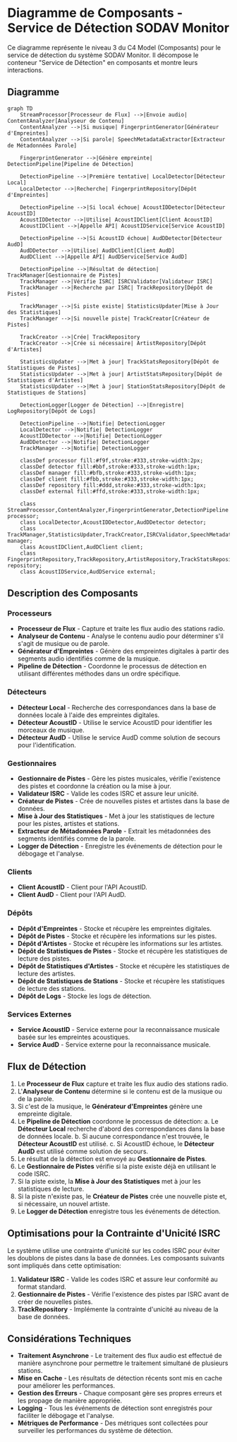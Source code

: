 # Diagramme de Composants - Service de Détection SODAV Monitor

Ce diagramme représente le niveau 3 du C4 Model (Composants) pour le service de détection du système SODAV Monitor. Il décompose le conteneur "Service de Détection" en composants et montre leurs interactions.

## Diagramme

```mermaid
graph TD
    StreamProcessor[Processeur de Flux] -->|Envoie audio| ContentAnalyzer[Analyseur de Contenu]
    ContentAnalyzer -->|Si musique| FingerprintGenerator[Générateur d'Empreintes]
    ContentAnalyzer -->|Si parole| SpeechMetadataExtractor[Extracteur de Métadonnées Parole]

    FingerprintGenerator -->|Génère empreinte| DetectionPipeline[Pipeline de Détection]

    DetectionPipeline -->|Première tentative| LocalDetector[Détecteur Local]
    LocalDetector -->|Recherche| FingerprintRepository[Dépôt d'Empreintes]

    DetectionPipeline -->|Si local échoue| AcoustIDDetector[Détecteur AcoustID]
    AcoustIDDetector -->|Utilise| AcoustIDClient[Client AcoustID]
    AcoustIDClient -->|Appelle API| AcoustIDService[Service AcoustID]

    DetectionPipeline -->|Si AcoustID échoue| AudDDetector[Détecteur AudD]
    AudDDetector -->|Utilise| AudDClient[Client AudD]
    AudDClient -->|Appelle API| AudDService[Service AudD]

    DetectionPipeline -->|Résultat de détection| TrackManager[Gestionnaire de Pistes]
    TrackManager -->|Vérifie ISRC| ISRCValidator[Validateur ISRC]
    TrackManager -->|Recherche par ISRC| TrackRepository[Dépôt de Pistes]

    TrackManager -->|Si piste existe| StatisticsUpdater[Mise à Jour des Statistiques]
    TrackManager -->|Si nouvelle piste| TrackCreator[Créateur de Pistes]

    TrackCreator -->|Crée| TrackRepository
    TrackCreator -->|Crée si nécessaire| ArtistRepository[Dépôt d'Artistes]

    StatisticsUpdater -->|Met à jour| TrackStatsRepository[Dépôt de Statistiques de Pistes]
    StatisticsUpdater -->|Met à jour| ArtistStatsRepository[Dépôt de Statistiques d'Artistes]
    StatisticsUpdater -->|Met à jour| StationStatsRepository[Dépôt de Statistiques de Stations]

    DetectionLogger[Logger de Détection] -->|Enregistre| LogRepository[Dépôt de Logs]

    DetectionPipeline -->|Notifie| DetectionLogger
    LocalDetector -->|Notifie| DetectionLogger
    AcoustIDDetector -->|Notifie| DetectionLogger
    AudDDetector -->|Notifie| DetectionLogger
    TrackManager -->|Notifie| DetectionLogger

    classDef processor fill:#f9f,stroke:#333,stroke-width:2px;
    classDef detector fill:#bbf,stroke:#333,stroke-width:1px;
    classDef manager fill:#bfb,stroke:#333,stroke-width:1px;
    classDef client fill:#fbb,stroke:#333,stroke-width:1px;
    classDef repository fill:#ddd,stroke:#333,stroke-width:1px;
    classDef external fill:#ffd,stroke:#333,stroke-width:1px;

    class StreamProcessor,ContentAnalyzer,FingerprintGenerator,DetectionPipeline processor;
    class LocalDetector,AcoustIDDetector,AudDDetector detector;
    class TrackManager,StatisticsUpdater,TrackCreator,ISRCValidator,SpeechMetadataExtractor,DetectionLogger manager;
    class AcoustIDClient,AudDClient client;
    class FingerprintRepository,TrackRepository,ArtistRepository,TrackStatsRepository,ArtistStatsRepository,StationStatsRepository,LogRepository repository;
    class AcoustIDService,AudDService external;
```

## Description des Composants

### Processeurs

- **Processeur de Flux** - Capture et traite les flux audio des stations radio.
- **Analyseur de Contenu** - Analyse le contenu audio pour déterminer s'il s'agit de musique ou de parole.
- **Générateur d'Empreintes** - Génère des empreintes digitales à partir des segments audio identifiés comme de la musique.
- **Pipeline de Détection** - Coordonne le processus de détection en utilisant différentes méthodes dans un ordre spécifique.

### Détecteurs

- **Détecteur Local** - Recherche des correspondances dans la base de données locale à l'aide des empreintes digitales.
- **Détecteur AcoustID** - Utilise le service AcoustID pour identifier les morceaux de musique.
- **Détecteur AudD** - Utilise le service AudD comme solution de secours pour l'identification.

### Gestionnaires

- **Gestionnaire de Pistes** - Gère les pistes musicales, vérifie l'existence des pistes et coordonne la création ou la mise à jour.
- **Validateur ISRC** - Valide les codes ISRC et assure leur unicité.
- **Créateur de Pistes** - Crée de nouvelles pistes et artistes dans la base de données.
- **Mise à Jour des Statistiques** - Met à jour les statistiques de lecture pour les pistes, artistes et stations.
- **Extracteur de Métadonnées Parole** - Extrait les métadonnées des segments identifiés comme de la parole.
- **Logger de Détection** - Enregistre les événements de détection pour le débogage et l'analyse.

### Clients

- **Client AcoustID** - Client pour l'API AcoustID.
- **Client AudD** - Client pour l'API AudD.

### Dépôts

- **Dépôt d'Empreintes** - Stocke et récupère les empreintes digitales.
- **Dépôt de Pistes** - Stocke et récupère les informations sur les pistes.
- **Dépôt d'Artistes** - Stocke et récupère les informations sur les artistes.
- **Dépôt de Statistiques de Pistes** - Stocke et récupère les statistiques de lecture des pistes.
- **Dépôt de Statistiques d'Artistes** - Stocke et récupère les statistiques de lecture des artistes.
- **Dépôt de Statistiques de Stations** - Stocke et récupère les statistiques de lecture des stations.
- **Dépôt de Logs** - Stocke les logs de détection.

### Services Externes

- **Service AcoustID** - Service externe pour la reconnaissance musicale basée sur les empreintes acoustiques.
- **Service AudD** - Service externe pour la reconnaissance musicale.

## Flux de Détection

1. Le **Processeur de Flux** capture et traite les flux audio des stations radio.
2. L'**Analyseur de Contenu** détermine si le contenu est de la musique ou de la parole.
3. Si c'est de la musique, le **Générateur d'Empreintes** génère une empreinte digitale.
4. Le **Pipeline de Détection** coordonne le processus de détection:
   a. Le **Détecteur Local** recherche d'abord des correspondances dans la base de données locale.
   b. Si aucune correspondance n'est trouvée, le **Détecteur AcoustID** est utilisé.
   c. Si AcoustID échoue, le **Détecteur AudD** est utilisé comme solution de secours.
5. Le résultat de la détection est envoyé au **Gestionnaire de Pistes**.
6. Le **Gestionnaire de Pistes** vérifie si la piste existe déjà en utilisant le code ISRC.
7. Si la piste existe, la **Mise à Jour des Statistiques** met à jour les statistiques de lecture.
8. Si la piste n'existe pas, le **Créateur de Pistes** crée une nouvelle piste et, si nécessaire, un nouvel artiste.
9. Le **Logger de Détection** enregistre tous les événements de détection.

## Optimisations pour la Contrainte d'Unicité ISRC

Le système utilise une contrainte d'unicité sur les codes ISRC pour éviter les doublons de pistes dans la base de données. Les composants suivants sont impliqués dans cette optimisation:

1. **Validateur ISRC** - Valide les codes ISRC et assure leur conformité au format standard.
2. **Gestionnaire de Pistes** - Vérifie l'existence des pistes par ISRC avant de créer de nouvelles pistes.
3. **TrackRepository** - Implémente la contrainte d'unicité au niveau de la base de données.

## Considérations Techniques

- **Traitement Asynchrone** - Le traitement des flux audio est effectué de manière asynchrone pour permettre le traitement simultané de plusieurs stations.
- **Mise en Cache** - Les résultats de détection récents sont mis en cache pour améliorer les performances.
- **Gestion des Erreurs** - Chaque composant gère ses propres erreurs et les propage de manière appropriée.
- **Logging** - Tous les événements de détection sont enregistrés pour faciliter le débogage et l'analyse.
- **Métriques de Performance** - Des métriques sont collectées pour surveiller les performances du système de détection.

